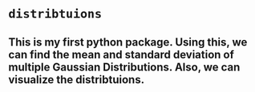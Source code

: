 # `distribtuions`


## This is my first python package. Using this, we can find the mean and standard deviation of multiple Gaussian Distributions. Also, we can visualize the distribtuions.